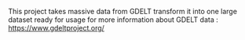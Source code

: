 This project takes massive data from GDELT transform it into one large dataset ready for usage for more information about GDELT data : https://www.gdeltproject.org/
